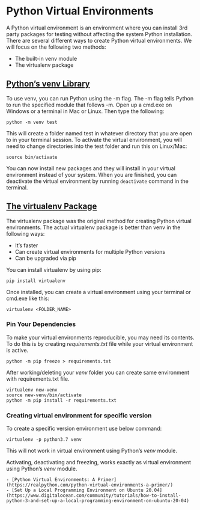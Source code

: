 # Python Virtual Environments

A Python virtual environment is an environment where you can install 3rd party packages for testing without affecting the system Python installation. There are several different ways to create Python virtual environments. We will focus on the following two methods:

- The built-in venv module
- The virtualenv package

## [Python’s venv Library](https://docs.python.org/3/library/venv.html)

To use venv, you can run Python using the -m flag. The -m flag tells Python to run the specified module that follows -m. Open up a cmd.exe on Windows or a terminal in Mac or Linux. Then type the following:

```console
python -m venv test
```

This will create a folder named test in whatever directory that you are open to in your terminal session. To activate the virtual environment, you will need to change directories into the test folder and run this on Linux/Mac:

```console
source bin/activate 
```

You can now install new packages and they will install in your virtual environment instead of your system. When you are finished, you can deactivate the virtual environment by running `deactivate` command in the terminal.

## [The virtualenv Package](https://pypi.org/project/virtualenv/)

The virtualenv package was the original method for creating Python virtual environments. The actual virtualenv package is better than venv in the following ways:

- It’s faster  
- Can create virtual environments for multiple Python versions
- Can be upgraded via pip

You can install virtualenv by using pip:

```console
pip install virtualenv 
```

Once installed, you can create a virtual environment using your terminal or cmd.exe like this:

```console
virtualenv <FOLDER_NAME>
```

### Pin Your Dependencies

To make your virtual environments reproducible, you may need its contents. To do this is by creating _requirements.txt_ file while your virtual environment is active.

`python -m pip freeze > requirements.txt`

After working/deleting your _venv_ folder you can create same environment with requirements.txt file.

```console
virtualenv new-venv
source new-venv/bin/activate
python -m pip install -r requirements.txt
```

### Creating virtual environment for specific version

To create a specific version environment use below command:

`virtualenv -p python3.7 venv`

This will not work in virtual environment using Python’s _venv_ module.

Activating, deactivating and freezing, works exactly as virtual environment using Python’s _venv_ module.

```{seealso}
- [Python Virtual Environments: A Primer](https://realpython.com/python-virtual-environments-a-primer/)
- [Set Up a Local Programming Environment on Ubuntu 20.04](https://www.digitalocean.com/community/tutorials/how-to-install-python-3-and-set-up-a-local-programming-environment-on-ubuntu-20-04)
```
